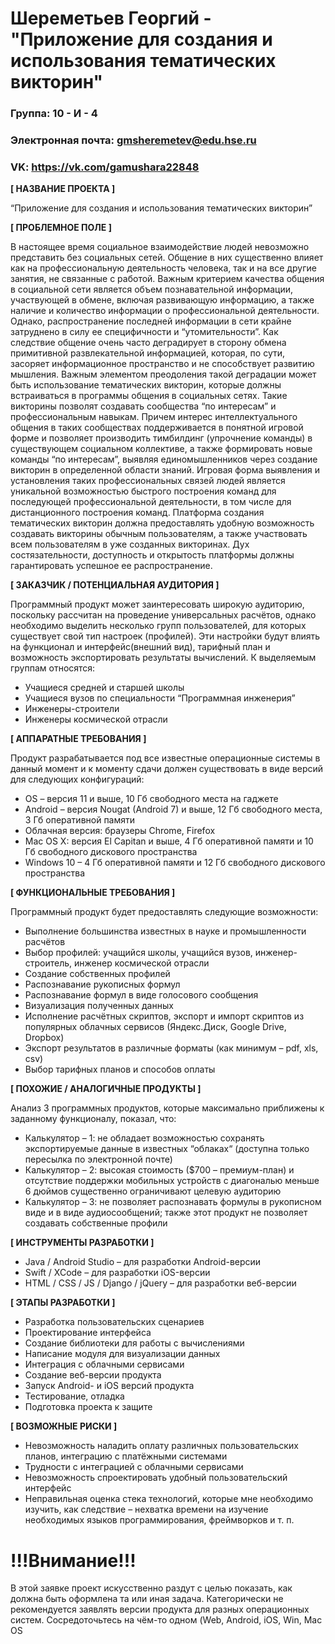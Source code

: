 # Шереметьев Георгий - "Приложение для создания и использования тематических викторин"

### Группа: 10 - И - 4
### Электронная почта: gmsheremetev@edu.hse.ru
### VK: https://vk.com/gamushara22848


**[ НАЗВАНИЕ ПРОЕКТА ]**

“Приложение для создания и использования тематических викторин”

**[ ПРОБЛЕМНОЕ ПОЛЕ ]**

В настоящее время социальное взаимодействие людей невозможно представить без социальных сетей. Общение в них существенно влияет как на профессиональную деятельность человека, так и на все другие занятия, не связанные с работой. Важным критерием качества общения в социальной сети является объем познавательной информации, участвующей в обмене, включая развивающую информацию, а также наличие и количество информации о профессиональной деятельности. Однако, распространение последней информации в сети крайне затруднено в силу ее специфичности и “утомительности”. Как следствие общение очень часто деградирует в сторону обмена примитивной развлекательной информацией, которая, по сути, засоряет информационное пространство и не способствует развитию мышления. Важным элементом преодоления такой деградации может быть использование тематических викторин, которые должны встраиваться в программы общения в социальных сетях. Такие викторины позволят создавать сообщества “по интересам” и профессиональным навыкам. Причем интерес интеллектуального общения в таких сообществах поддерживается в понятной игровой форме и позволяет производить тимбилдинг (упрочнение команды) в существующем социальном коллективе, а также формировать новые команды “по интересам”, выявляя единомышленников через создание викторин в определенной области знаний. Игровая форма выявления и установления таких профессиональных связей людей является уникальной возможностью быстрого построения команд для последующей профессиональной деятельности, в том числе для дистанционного построения команд. 
Платформа создания тематических викторин должна предоставлять удобную возможность создавать викторины обычным пользователям, а также участвовать всем пользователям в уже созданных викторинах. Дух состязательности, доступность и открытость платформы должны гарантировать успешное ее распространение.

**[ ЗАКАЗЧИК / ПОТЕНЦИАЛЬНАЯ АУДИТОРИЯ ]**

Программный продукт может заинтересовать широкую аудиторию, поскольку рассчитан на проведение универсальных расчётов, однако необходимо выделить несколько групп пользователей, для которых существует свой тип настроек (профилей). Эти настройки будут влиять на функционал и интерфейс(внешний вид), тарифный план и возможность экспортировать результаты вычислений. К выделяемым группам относятся:

* Учащиеся средней и старшей школы
* Учащиеся вузов по специальности “Программная инженерия”
* Инженеры-строители
* Инженеры космической отрасли

**[ АППАРАТНЫЕ ТРЕБОВАНИЯ ]** 

Продукт разрабатывается под все известные операционные системы в данный момент и к моменту сдачи должен существовать в виде версий для следующих конфигураций:

* OS – версия 11 и выше, 10 Гб свободного места на гаджете
* Android – версия Nougat (Android 7) и выше, 12 Гб свободного места, 3 Гб оперативной памяти
* Облачная версия: браузеры Chrome, Firefox
* Mac OS X: версия El Capitan и выше, 4 Гб оперативной памяти и 10 Гб свободного дискового пространства
* Windows 10 – 4 Гб оперативной памяти и 12 Гб свободного дискового пространства 

**[ ФУНКЦИОНАЛЬНЫЕ ТРЕБОВАНИЯ ]**

Программный продукт будет предоставлять следующие возможности:
* Выполнение большинства известных в науке и промышленности расчётов 
* Выбор профилей: учащийся школы, учащийся вузов, инженер-строитель, инженер космической отрасли
* Создание собственных профилей 
* Распознавание рукописных формул
* Распознавание формул в виде голосового сообщения
* Визуализация полученных данных
* Исполнение расчётных скриптов, экспорт и импорт скриптов из популярных облачных сервисов 
  (Яндекс.Диск, Google Drive, Dropbox)
* Экспорт результатов в различные форматы (как минимум – pdf, xls, csv)
* Выбор тарифных планов и способов оплаты 

**[ ПОХОЖИЕ / АНАЛОГИЧНЫЕ ПРОДУКТЫ ]**

Анализ 3 программных продуктов, которые максимально приближены к заданному функционалу, показал, что:

* Калькулятор – 1: не обладает возможностью сохранять экспортируемые данные в известных “облаках“ (доступна только пересылка по электронной почте) 
*	Калькулятор – 2: высокая стоимость ($700 – премиум-план) и отсутствие поддержки мобильных устройств с диагональю меньше 6 дюймов существенно ограничивают целевую аудиторию
* Калькулятор – 3:  не позволяет распознавать формулы в рукописном виде и в виде аудиосообщений; также этот продукт не позволяет создавать собственные профили

**[ ИНСТРУМЕНТЫ РАЗРАБОТКИ ]**

*	Java / Android Studio – для разработки Android-версии
*	Swift / XCode – для разработки iOS-версии
*	HTML / CSS / JS / Django / jQuery – для разработки веб-версии

**[ ЭТАПЫ РАЗРАБОТКИ ]**

*	Разработка пользовательских сценариев
*	Проектирование интерфейса
*	Создание библиотеки для работы с вычислениями
*	Написание модуля для визуализации данных
*	Интеграция с облачными сервисами
*	Создание веб-версии продукта
*	Запуск Android- и iOS версий продукта
*	Тестирование, отладка
*	Подготовка проекта к защите

**[ ВОЗМОЖНЫЕ РИСКИ ]**

*	Невозможность наладить оплату различных пользовательских планов, интеграцию с платёжными системами
*	Трудности с интеграцией с облачными сервисами
*	Невозможность спроектировать удобный пользовательский интерфейс 
*	Неправильная оценка стека технологий, которые мне необходимо изучить, как следствие – нехватка времени на изучение    необходимых языков программирования, фреймворков и т. п.

# !!!Внимание!!!
В этой заявке проект искусственно раздут с целью показать, как должна быть оформлена та или иная задача. Категорически не рекомендуется заявлять версии продукта для разных операционных систем. Сосредоточьтесь на чём-то одном (Web, Android, iOS, Win, Mac OS 
